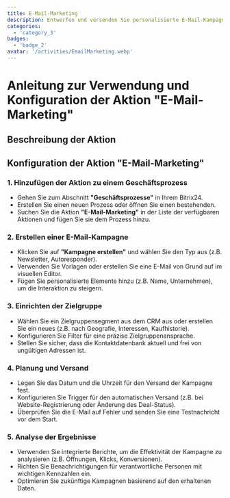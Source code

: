 ```yaml
---
title: E-Mail-Marketing
description: Entwerfen und versenden Sie personalisierte E-Mail-Kampagnen, um Ihr Publikum zu begeistern.
categories: 
  - 'category_3'
badges: 
  - 'badge_2'
avatar: '/activities/EmailMarketing.webp'
---
```

# Anleitung zur Verwendung und Konfiguration der Aktion "E-Mail-Marketing"

## Beschreibung der Aktion

## **Konfiguration der Aktion "E-Mail-Marketing"**

### 1. Hinzufügen der Aktion zu einem Geschäftsprozess
- Gehen Sie zum Abschnitt **"Geschäftsprozesse"** in Ihrem Bitrix24.
- Erstellen Sie einen neuen Prozess oder öffnen Sie einen bestehenden.
- Suchen Sie die Aktion **"E-Mail-Marketing"** in der Liste der verfügbaren Aktionen und fügen Sie sie dem Prozess hinzu.

### 2. Erstellen einer E-Mail-Kampagne
- Klicken Sie auf **"Kampagne erstellen"** und wählen Sie den Typ aus (z.B. Newsletter, Autoresponder).
- Verwenden Sie Vorlagen oder erstellen Sie eine E-Mail von Grund auf im visuellen Editor.
- Fügen Sie personalisierte Elemente hinzu (z.B. Name, Unternehmen), um die Interaktion zu steigern.

### 3. Einrichten der Zielgruppe
- Wählen Sie ein Zielgruppensegment aus dem CRM aus oder erstellen Sie ein neues (z.B. nach Geografie, Interessen, Kaufhistorie).
- Konfigurieren Sie Filter für eine präzise Zielgruppenansprache.
- Stellen Sie sicher, dass die Kontaktdatenbank aktuell und frei von ungültigen Adressen ist.

### 4. Planung und Versand
- Legen Sie das Datum und die Uhrzeit für den Versand der Kampagne fest.
- Konfigurieren Sie Trigger für den automatischen Versand (z.B. bei Website-Registrierung oder Änderung des Deal-Status).
- Überprüfen Sie die E-Mail auf Fehler und senden Sie eine Testnachricht vor dem Start.

### 5. Analyse der Ergebnisse
- Verwenden Sie integrierte Berichte, um die Effektivität der Kampagne zu analysieren (z.B. Öffnungen, Klicks, Konversionen).
- Richten Sie Benachrichtigungen für verantwortliche Personen mit wichtigen Kennzahlen ein.
- Optimieren Sie zukünftige Kampagnen basierend auf den erhaltenen Daten.